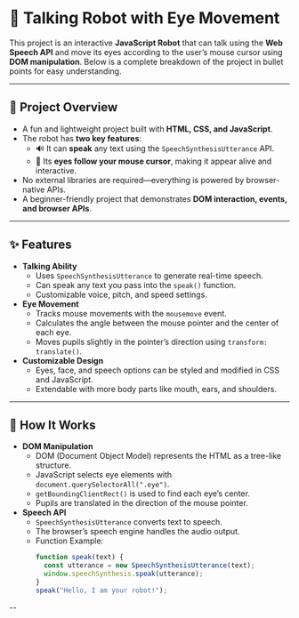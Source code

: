 # 🤖 Talking Robot with Eye Movement

This project is an interactive **JavaScript Robot** that can talk using the **Web Speech API** and move its eyes according to the user’s mouse cursor using **DOM manipulation**. Below is a complete breakdown of the project in bullet points for easy understanding.

---

## 📝 Project Overview
- A fun and lightweight project built with **HTML, CSS, and JavaScript**.  
- The robot has **two key features**:  
  - 🔊 It can **speak** any text using the `SpeechSynthesisUtterance` API.  
  - 👀 Its **eyes follow your mouse cursor**, making it appear alive and interactive.  
- No external libraries are required—everything is powered by browser-native APIs.  
- A beginner-friendly project that demonstrates **DOM interaction, events, and browser APIs**.

---

## ✨ Features
- **Talking Ability**  
  - Uses `SpeechSynthesisUtterance` to generate real-time speech.  
  - Can speak any text you pass into the `speak()` function.  
  - Customizable voice, pitch, and speed settings.  
- **Eye Movement**  
  - Tracks mouse movements with the `mousemove` event.  
  - Calculates the angle between the mouse pointer and the center of each eye.  
  - Moves pupils slightly in the pointer’s direction using `transform: translate()`.  
- **Customizable Design**  
  - Eyes, face, and speech options can be styled and modified in CSS and JavaScript.  
  - Extendable with more body parts like mouth, ears, and shoulders.  

---

## 🚀 How It Works
- **DOM Manipulation**  
  - DOM (Document Object Model) represents the HTML as a tree-like structure.  
  - JavaScript selects eye elements with `document.querySelectorAll(".eye")`.  
  - `getBoundingClientRect()` is used to find each eye’s center.  
  - Pupils are translated in the direction of the mouse pointer.  
- **Speech API**  
  - `SpeechSynthesisUtterance` converts text to speech.  
  - The browser’s speech engine handles the audio output.  
  - Function Example:  
    ```js
    function speak(text) {
      const utterance = new SpeechSynthesisUtterance(text);
      window.speechSynthesis.speak(utterance);
    }
    speak("Hello, I am your robot!");
    ```

--